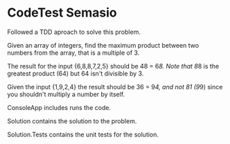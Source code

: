 # CodeTest Semasio

Followed a TDD aproach to solve this problem.

Given an array of integers, find the maximum product between two numbers from the array, that is a multiple of 3.

The result for the input {6,8,8,7,2,5} should be 48 = 6*8. Note that 8*8 is the greatest product (64) but 64 isn't divisible by 3.

Given the input {1,9,2,4} the result should be 36 = 9*4, and not 81 (9*9) since you shouldn't multiply a number by itself.

ConsoleApp includes runs the code.

Solution contains the solution to the problem.

Solution.Tests contains the unit tests for the solution.
